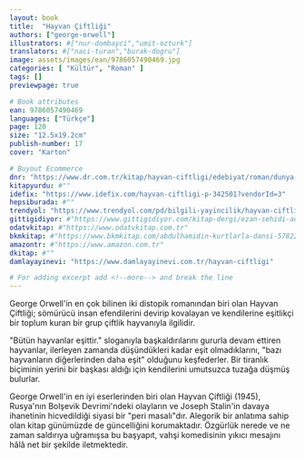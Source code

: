 ```yaml
---
layout: book
title:  "Hayvan Çiftliği"
authors: ["george-orwell"]
illustrators: #["nur-dombayci","umit-ozturk"]
translators: #["naci-turan","burak-dogru"]
image: assets/images/ean/9786057490469.jpg
categories: [ "Kültür", "Roman" ]
tags: []
previewpage: true

# Book attributes
ean: 9786057490469
languages: ["Türkçe"]
page: 120
size: "12.5x19.2cm"
publish-number: 17
cover: "Karton"

# Buyout Ecommerce
dnr: "https://www.dr.com.tr/kitap/hayvan-ciftligi/edebiyat/roman/dunya-roman/urunno=0002011732001"
kitapyurdu: #""
idefix: "https://www.idefix.com/hayvan-ciftligi-p-342501?vendorId=3"
hepsiburada: #""
trendyol: "https://www.trendyol.com/pd/bilgili-yayincilik/hayvan-ciftligi-p-382807881?boutiqueId=61&merchantId=126218&filterOverPriceListings=false"
gittigidiyor: #"https://www.gittigidiyor.com/kitap-dergi/ezan-sehidi-adnan-menderes_pdp_732728793"
odatvkitap: #"https://www.odatvkitap.com.tr"
bkmkitap: #"https://www.bkmkitap.com/abdulhamidin-kurtlarla-dansi-578226"
amazontr: #"https://www.amazon.com.tr"
dkitap: #""
damlayayinevi: "https://www.damlayayinevi.com.tr/hayvan-ciftligi"

# For adding excerpt add <!--more--> and break the line
---
```

George Orwell'in en çok bilinen iki distopik romanından biri olan Hayvan Çiftliği; sömürücü insan efendilerini devirip kovalayan ve kendilerine eşitlikçi bir toplum kuran bir grup çiftlik hayvanıyla ilgilidir.

"Bütün hayvanlar eşittir." sloganıyla başkaldırılarını gururla devam ettiren hayvanlar, ilerleyen zamanda düşündükleri kadar eşit olmadıklarını, "bazı hayvanların diğerlerinden daha eşit" olduğunu keşfederler.
Bir tiranlık biçiminin yerini bir başkası aldığı için kendilerini umutsuzca tuzağa düşmüş bulurlar.

George Orwell'in en iyi eserlerinden biri olan Hayvan Çiftliği (1945), Rusya'nın Bolşevik Devrimi'ndeki olayların ve Joseph Stalin'in davaya ihanetinin hicvedildiği siyasi bir "peri masalı"dır.
Alegorik bir anlatıma sahip olan kitap günümüzde de güncelliğini korumaktadır.
Özgürlük nerede ve ne zaman saldırıya uğramışsa bu başyapıt, vahşi komedisinin yıkıcı mesajını hâlâ net bir şekilde iletmektedir.


<!--more--> 